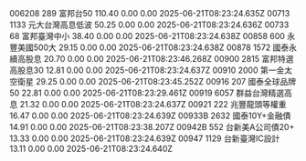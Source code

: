 006208	289	富邦台50	110.40	0.00	0.00	2025-06-21T08:23:24.635Z
00713	1133	元大台灣高息低波	50.25	0.00	0.00	2025-06-21T08:23:24.636Z
00733	68	富邦臺灣中小	38.40	0.00	0.00	2025-06-21T08:23:24.638Z
00858	600	永豐美國500大	29.15	0.00	0.00	2025-06-21T08:23:24.638Z
00878	1572	國泰永續高股息	20.70	0.00	0.00	2025-06-21T08:23:46.268Z
00900	2815	富邦特選高股息30	12.81	0.00	0.00	2025-06-21T08:23:24.637Z
00910	2000	第一金太空衛星	29.25	0.00	0.00	2025-06-21T08:23:45.252Z
00916	207	國泰全球品牌50	22.81	0.00	0.00	2025-06-21T08:23:29.461Z
00919	6057	群益台灣精選高息	21.32	0.00	0.00	2025-06-21T08:23:24.637Z
00921	222	兆豐龍頭等權重	16.47	0.00	0.00	2025-06-21T08:23:24.639Z
00933B	2632	國泰10Y+金融債	14.91	0.00	0.00	2025-06-21T08:23:38.207Z
00942B	552	台新美A公司債20+	13.33	0.00	0.00	2025-06-21T08:23:24.639Z
00947	1129	台新臺灣IC設計	13.11	0.00	0.00	2025-06-21T08:23:24.640Z
